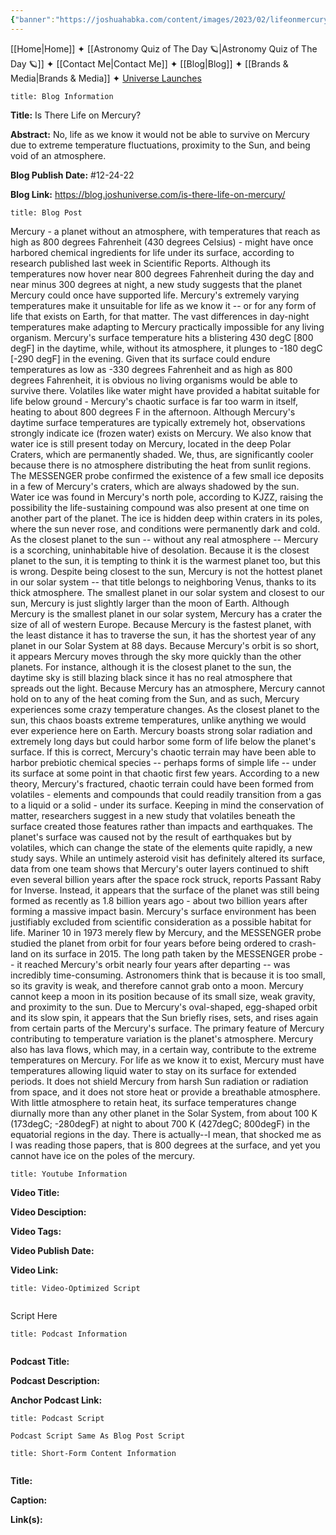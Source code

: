 ```yaml
---
{"banner":"https://joshuahabka.com/content/images/2023/02/lifeonmercury-2--1-.webp","banner_x":0.5,"dg-publish":true,"permalink":"/blog/is-there-life-on-mercury/","dgPassFrontmatter":true,"noteIcon":"","created":"","updated":""}
---
```




<div class="transclusion internal-embed is-loaded"><div class="markdown-embed">



[[Home\|Home]] ✦ [[Astronomy Quiz of The Day 🪐\|Astronomy Quiz of The Day 🪐]] ✦ [[Contact Me\|Contact Me]] ✦ [[Blog\|Blog]] ✦ [[Brands & Media\|Brands & Media]] ✦ [Universe Launches](https://stardashusa.com/)


</div></div>


```ad-info
title: Blog Information
```

**Title:** Is There Life on Mercury?

**Abstract:** No, life as we know it would not be able to survive on Mercury due to extreme temperature fluctuations, proximity to the Sun, and being void of an atmosphere.

**Blog Publish Date:** #12-24-22

**Blog Link:** https://blog.joshuniverse.com/is-there-life-on-mercury/

```ad-abstract
title: Blog Post
```

Mercury - a planet without an atmosphere, with temperatures that reach as high as 800 degrees Fahrenheit (430 degrees Celsius) - might have once harbored chemical ingredients for life under its surface, according to research published last week in Scientific Reports. Although its temperatures now hover near 800 degrees Fahrenheit during the day and near minus 300 degrees at night, a new study suggests that the planet Mercury could once have supported life. Mercury's extremely varying temperatures make it unsuitable for life as we know it -- or for any form of life that exists on Earth, for that matter.
The vast differences in day-night temperatures make adapting to Mercury practically impossible for any living organism. Mercury's surface temperature hits a blistering 430 degC [800 degF] in the daytime, while, without its atmosphere, it plunges to -180 degC [-290 degF] in the evening. Given that its surface could endure temperatures as low as -330 degrees Fahrenheit and as high as 800 degrees Fahrenheit, it is obvious no living organisms would be able to survive there.
Volatiles like water might have provided a habitat suitable for life below ground - Mercury's chaotic surface is far too warm in itself, heating to about 800 degrees F in the afternoon. Although Mercury's daytime surface temperatures are typically extremely hot, observations strongly indicate ice (frozen water) exists on Mercury. We also know that water ice is still present today on Mercury, located in the deep Polar Craters, which are permanently shaded. We, thus, are significantly cooler because there is no atmosphere distributing the heat from sunlit regions.
The MESSENGER probe confirmed the existence of a few small ice deposits in a few of Mercury's craters, which are always shadowed by the sun. Water ice was found in Mercury's north pole, according to KJZZ, raising the possibility the life-sustaining compound was also present at one time on another part of the planet.
The ice is hidden deep within craters in its poles, where the sun never rose, and conditions were permanently dark and cold. As the closest planet to the sun -- without any real atmosphere -- Mercury is a scorching, uninhabitable hive of desolation. Because it is the closest planet to the sun, it is tempting to think it is the warmest planet too, but this is wrong.
Despite being closest to the sun, Mercury is not the hottest planet in our solar system -- that title belongs to neighboring Venus, thanks to its thick atmosphere. The smallest planet in our solar system and closest to our sun, Mercury is just slightly larger than the moon of Earth.
Although Mercury is the smallest planet in our solar system, Mercury has a crater the size of all of western Europe. Because Mercury is the fastest planet, with the least distance it has to traverse the sun, it has the shortest year of any planet in our Solar System at 88 days. Because Mercury's orbit is so short, it appears Mercury moves through the sky more quickly than the other planets.
For instance, although it is the closest planet to the sun, the daytime sky is still blazing black since it has no real atmosphere that spreads out the light. Because Mercury has an atmosphere, Mercury cannot hold on to any of the heat coming from the Sun, and as such, Mercury experiences some crazy temperature changes. As the closest planet to the sun, this chaos boasts extreme temperatures, unlike anything we would ever experience here on Earth.
Mercury boasts strong solar radiation and extremely long days but could harbor some form of life below the planet's surface. If this is correct, Mercury's chaotic terrain may have been able to harbor prebiotic chemical species -- perhaps forms of simple life -- under its surface at some point in that chaotic first few years. According to a new theory, Mercury's fractured, chaotic terrain could have been formed from volatiles - elements and compounds that could readily transition from a gas to a liquid or a solid - under its surface.
Keeping in mind the conservation of matter, researchers suggest in a new study that volatiles beneath the surface created those features rather than impacts and earthquakes. The planet's surface was caused not by the result of earthquakes but by volatiles, which can change the state of the elements quite rapidly, a new study says.
While an untimely asteroid visit has definitely altered its surface, data from one team shows that Mercury's outer layers continued to shift even several billion years after the space rock struck, reports Passant Raby for Inverse. Instead, it appears that the surface of the planet was still being formed as recently as 1.8 billion years ago - about two billion years after forming a massive impact basin. Mercury's surface environment has been justifiably excluded from scientific consideration as a possible habitat for life.
Mariner 10 in 1973 merely flew by Mercury, and the MESSENGER probe studied the planet from orbit for four years before being ordered to crash-land on its surface in 2015. The long path taken by the MESSENGER probe -- it reached Mercury's orbit nearly four years after departing -- was incredibly time-consuming.
Astronomers think that is because it is too small, so its gravity is weak, and therefore cannot grab onto a moon. Mercury cannot keep a moon in its position because of its small size, weak gravity, and proximity to the sun. Due to Mercury's oval-shaped, egg-shaped orbit and its slow spin, it appears that the Sun briefly rises, sets, and rises again from certain parts of the Mercury's surface.
The primary feature of Mercury contributing to temperature variation is the planet's atmosphere. Mercury also has lava flows, which may, in a certain way, contribute to the extreme temperatures on Mercury. For life as we know it to exist, Mercury must have temperatures allowing liquid water to stay on its surface for extended periods.
It does not shield Mercury from harsh Sun radiation or radiation from space, and it does not store heat or provide a breathable atmosphere. With little atmosphere to retain heat, its surface temperatures change diurnally more than any other planet in the Solar System, from about 100 K (173degC; -280degF) at night to about 700 K (427degC; 800degF) in the equatorial regions in the day. There is actually--I mean, that shocked me as I was reading those papers, that is 800 degrees at the surface, and yet you cannot have ice on the poles of the mercury.

```ad-info
title: Youtube Information
```

**Video Title:**

**Video Desciption:**

**Video Tags:**

**Video Publish Date:**

**Video Link:**

```ad-abstract
title: Video-Optimized Script


```

Script Here

```ad-info
title: Podcast Information


```

**Podcast Title:**

**Podcast Description:**

**Anchor Podcast Link:**

```ad-info
title: Podcast Script

Podcast Script Same As Blog Post Script

```


```ad-info
title: Short-Form Content Information


```

**Title:**

**Caption:**

**Link(s):**

